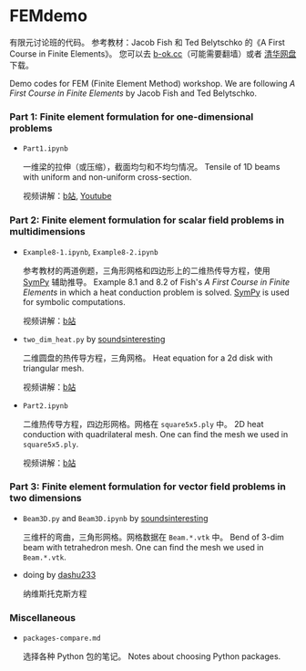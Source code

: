 # FEMdemo

有限元讨论班的代码。
参考教材：Jacob Fish 和 Ted Belytschko 的《A First Course in Finite Elements》。
您可以去 [b-ok.cc](https://b-ok.cc/)（可能需要翻墙）或者 [清华网盘](https://cloud.tsinghua.edu.cn/f/6449f1d74f9144b286d0/) 下载。

Demo codes for FEM (Finite Element Method) workshop.
We are following *A First Course in Finite Elements* by Jacob Fish and Ted Belytschko.

### Part 1: Finite element formulation for one-dimensional problems

* `Part1.ipynb`

    一维梁的拉伸（或压缩），截面均匀和不均匀情况。
    Tensile of 1D beams with uniform and non-uniform cross-section.
    
    视频讲解：[b站](https://www.bilibili.com/video/BV15r4y1v7s5), [Youtube](https://youtu.be/veZwGJd3_Dc)

### Part 2: Finite element formulation for scalar field problems in multidimensions

* `Example8-1.ipynb`, `Example8-2.ipynb`

    参考教材的两道例题，三角形网格和四边形上的二维热传导方程，使用 [SymPy](www.sympy.org) 辅助推导。
    Example 8.1 and 8.2 of Fish's *A First Course in Finite Elements* in which a heat conduction problem is solved.
    [SymPy](www.sympy.org) is used for symbolic computations.

    视频讲解：[b站](https://www.bilibili.com/video/BV1TR4y1T7R7/)

* `two_dim_heat.py` by [soundsinteresting](https://github.com/soundsinteresting)

    二维圆盘的热传导方程，三角网格。
    Heat equation for a 2d disk with triangular mesh.

    视频讲解：[b站](https://www.bilibili.com/video/BV1VZ4y1f7wP)

* `Part2.ipynb`

    二维热传导方程，四边形网格。网格在 `square5x5.ply` 中。
    2D heat conduction with quadrilateral mesh. One can find the mesh we used in `square5x5.ply`.

    视频讲解：[b站](https://www.bilibili.com/video/BV1JS4y1V7j5/)


### Part 3: Finite element formulation for vector field problems in two dimensions

* `Beam3D.py` and `Beam3D.ipynb` by [soundsinteresting](https://github.com/soundsinteresting)

    三维杆的弯曲，三角形网格。网格数据在 `Beam.*.vtk` 中。
    Bend of 3-dim beam with tetrahedron mesh. One can find the mesh we used in `Beam.*.vtk`.

* doing by [dashu233](https://github.com/dashu233)

    纳维斯托克斯方程

### Miscellaneous

* `packages-compare.md`

    选择各种 Python 包的笔记。
    Notes about choosing Python packages.
